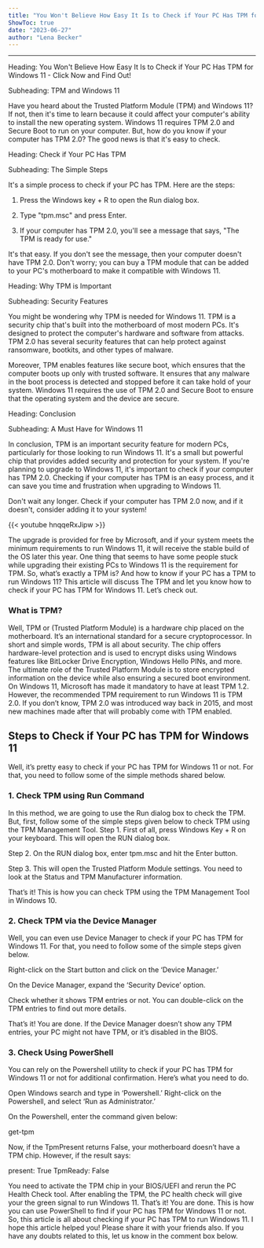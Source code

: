```yaml
---
title: "You Won't Believe How Easy It Is to Check if Your PC Has TPM for Windows 11 - Click Now and Find Out!"
ShowToc: true 
date: "2023-06-27"
author: "Lena Becker"
---
```

*****
Heading: You Won't Believe How Easy It Is to Check if Your PC Has TPM for Windows 11 - Click Now and Find Out!

Subheading: TPM and Windows 11

Have you heard about the Trusted Platform Module (TPM) and Windows 11? If not, then it's time to learn because it could affect your computer's ability to install the new operating system. Windows 11 requires TPM 2.0 and Secure Boot to run on your computer. But, how do you know if your computer has TPM 2.0? The good news is that it's easy to check. 

Heading: Check if Your PC Has TPM

Subheading: The Simple Steps

It's a simple process to check if your PC has TPM. Here are the steps:

1. Press the Windows key + R to open the Run dialog box.

2. Type "tpm.msc" and press Enter.

3. If your computer has TPM 2.0, you'll see a message that says, "The TPM is ready for use."

It's that easy. If you don't see the message, then your computer doesn't have TPM 2.0. Don't worry; you can buy a TPM module that can be added to your PC's motherboard to make it compatible with Windows 11. 

Heading: Why TPM is Important

Subheading: Security Features

You might be wondering why TPM is needed for Windows 11. TPM is a security chip that's built into the motherboard of most modern PCs. It's designed to protect the computer's hardware and software from attacks. TPM 2.0 has several security features that can help protect against ransomware, bootkits, and other types of malware. 

Moreover, TPM enables features like secure boot, which ensures that the computer boots up only with trusted software. It ensures that any malware in the boot process is detected and stopped before it can take hold of your system. Windows 11 requires the use of TPM 2.0 and Secure Boot to ensure that the operating system and the device are secure.

Heading: Conclusion

Subheading: A Must Have for Windows 11

In conclusion, TPM is an important security feature for modern PCs, particularly for those looking to run Windows 11. It's a small but powerful chip that provides added security and protection for your system. If you're planning to upgrade to Windows 11, it's important to check if your computer has TPM 2.0. Checking if your computer has TPM is an easy process, and it can save you time and frustration when upgrading to Windows 11.

Don't wait any longer. Check if your computer has TPM 2.0 now, and if it doesn't, consider adding it to your system!

{{< youtube hnqqeRxJipw >}} 



The upgrade is provided for free by Microsoft, and if your system meets the minimum requirements to run Windows 11, it will receive the stable build of the OS later this year.
One thing that seems to have some people stuck while upgrading their existing PCs to Windows 11 is the requirement for TPM. So, what’s exactly a TPM is? And how to know if your PC has a TPM to run Windows 11?
This article will discuss The TPM and let you know how to check if your PC has TPM for Windows 11. Let’s check out.

 
### What is TPM?


Well, TPM or (Trusted Platform Module) is a hardware chip placed on the motherboard. It’s an international standard for a secure cryptoprocessor.
In short and simple words, TPM is all about security. The chip offers hardware-level protection and is used to encrypt disks using Windows features like BitLocker Drive Encryption, Windows Hello PINs, and more.
The ultimate role of the Trusted Platform Module is to store encrypted information on the device while also ensuring a secured boot environment. On Windows 11, Microsoft has made it mandatory to have at least TPM 1.2. However, the recommended TPM requirement to run Windows 11 is TPM 2.0.
If you don’t know, TPM 2.0 was introduced way back in 2015, and most new machines made after that will probably come with TPM enabled.

 
## Steps to Check if Your PC has TPM for Windows 11


Well, it’s pretty easy to check if your PC has TPM for Windows 11 or not. For that, you need to follow some of the simple methods shared below.

 
### 1. Check TPM using Run Command


In this method, we are going to use the Run dialog box to check the TPM. But, first, follow some of the simple steps given below to check TPM using the TPM Management Tool.
Step 1. First of all, press Windows Key + R on your keyboard. This will open the RUN dialog box.

Step 2. On the RUN dialog box, enter tpm.msc and hit the Enter button.

Step 3. This will open the Trusted Platform Module settings. You need to look at the Status and TPM Manufacturer information.

That’s it! This is how you can check TPM using the TPM Management Tool in Windows 10.

 
### 2. Check TPM via the Device Manager


Well, you can even use Device Manager to check if your PC has TPM for Windows 11. For that, you need to follow some of the simple steps given below.

 

Right-click on the Start button and click on the ‘Device Manager.’





 

On the Device Manager, expand the ‘Security Device’ option.





 

Check whether it shows TPM entries or not. You can double-click on the TPM entries to find out more details.




That’s it! You are done. If the Device Manager doesn’t show any TPM entries, your PC might not have TPM, or it’s disabled in the BIOS.

 
### 3. Check Using PowerShell


You can rely on the Powershell utility to check if your PC has TPM for Windows 11 or not for additional confirmation. Here’s what you need to do.

 

Open Windows search and type in ‘Powershell.’
Right-click on the Powershell, and select ‘Run as Administrator.’





 

On the Powershell, enter the command given below:



get-tpm

Now, if the TpmPresent returns False, your motherboard doesn’t have a TPM chip. However, if the result says:

 

present: True
TpmReady: False




You need to activate the TPM chip in your BIOS/UEFI and rerun the PC Health Check tool. After enabling the TPM, the PC health check will give your the green signal to run Windows 11.
That’s it! You are done. This is how you can use PowerShell to find if your PC has TPM for Windows 11 or not.
So, this article is all about checking if your PC has TPM to run Windows 11. I hope this article helped you! Please share it with your friends also. If you have any doubts related to this, let us know in the comment box below.





